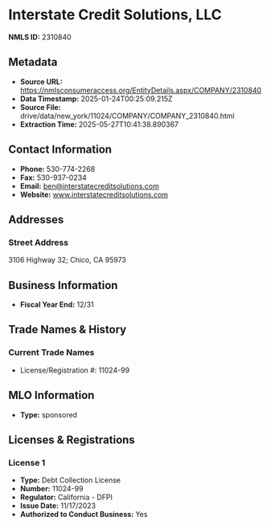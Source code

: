 # Interstate Credit Solutions, LLC

**NMLS ID:** 2310840

## Metadata
- **Source URL:** https://nmlsconsumeraccess.org/EntityDetails.aspx/COMPANY/2310840
- **Data Timestamp:** 2025-01-24T00:25:09.215Z
- **Source File:** drive/data/new_york/11024/COMPANY/COMPANY_2310840.html
- **Extraction Time:** 2025-05-27T10:41:38.890367

## Contact Information
- **Phone:** 530-774-2268
- **Fax:** 530-937-0234
- **Email:** ben@interstatecreditsolutions.com
- **Website:** www.interstatecreditsolutions.com

## Addresses
### Street Address
3106 Highway 32; Chico, CA 95973

## Business Information
- **Fiscal Year End:** 12/31

## Trade Names & History
### Current Trade Names
- License/Registration #: 11024-99

## MLO Information
- **Type:** sponsored

## Licenses & Registrations

### License 1
- **Type:** Debt Collection License
- **Number:** 11024-99
- **Regulator:** California - DFPI
- **Issue Date:** 11/17/2023
- **Authorized to Conduct Business:** Yes
